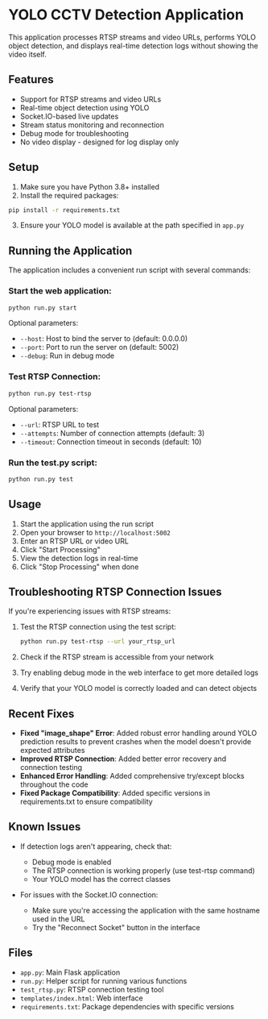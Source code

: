 # YOLO CCTV Detection Application

This application processes RTSP streams and video URLs, performs YOLO object detection, and displays real-time detection logs without showing the video itself.

## Features

- Support for RTSP streams and video URLs
- Real-time object detection using YOLO
- Socket.IO-based live updates
- Stream status monitoring and reconnection
- Debug mode for troubleshooting
- No video display - designed for log display only

## Setup

1. Make sure you have Python 3.8+ installed
2. Install the required packages:

```bash
pip install -r requirements.txt
```

3. Ensure your YOLO model is available at the path specified in `app.py`

## Running the Application

The application includes a convenient run script with several commands:

### Start the web application:

```bash
python run.py start
```

Optional parameters:
- `--host`: Host to bind the server to (default: 0.0.0.0)
- `--port`: Port to run the server on (default: 5002)
- `--debug`: Run in debug mode

### Test RTSP Connection:

```bash
python run.py test-rtsp
```

Optional parameters:
- `--url`: RTSP URL to test
- `--attempts`: Number of connection attempts (default: 3)
- `--timeout`: Connection timeout in seconds (default: 10)

### Run the test.py script:

```bash
python run.py test
```

## Usage

1. Start the application using the run script
2. Open your browser to `http://localhost:5002`
3. Enter an RTSP URL or video URL
4. Click "Start Processing"
5. View the detection logs in real-time
6. Click "Stop Processing" when done

## Troubleshooting RTSP Connection Issues

If you're experiencing issues with RTSP streams:

1. Test the RTSP connection using the test script:
   ```bash
   python run.py test-rtsp --url your_rtsp_url
   ```

2. Check if the RTSP stream is accessible from your network

3. Try enabling debug mode in the web interface to get more detailed logs

4. Verify that your YOLO model is correctly loaded and can detect objects

## Recent Fixes

- **Fixed "image_shape" Error**: Added robust error handling around YOLO prediction results to prevent crashes when the model doesn't provide expected attributes
- **Improved RTSP Connection**: Added better error recovery and connection testing
- **Enhanced Error Handling**: Added comprehensive try/except blocks throughout the code
- **Fixed Package Compatibility**: Added specific versions in requirements.txt to ensure compatibility

## Known Issues

- If detection logs aren't appearing, check that:
  - Debug mode is enabled
  - The RTSP connection is working properly (use test-rtsp command)
  - Your YOLO model has the correct classes

- For issues with the Socket.IO connection:
  - Make sure you're accessing the application with the same hostname used in the URL
  - Try the "Reconnect Socket" button in the interface

## Files

- `app.py`: Main Flask application
- `run.py`: Helper script for running various functions
- `test_rtsp.py`: RTSP connection testing tool
- `templates/index.html`: Web interface 
- `requirements.txt`: Package dependencies with specific versions 